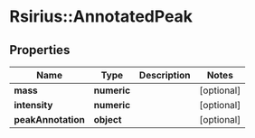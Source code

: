 # Rsirius::AnnotatedPeak



## Properties
Name | Type | Description | Notes
------------ | ------------- | ------------- | -------------
**mass** | **numeric** |  | [optional] 
**intensity** | **numeric** |  | [optional] 
**peakAnnotation** | **object** |  | [optional] 


